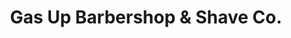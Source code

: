 ---
title: "Gas Up Barbershop & Shave Co."
url: /somers-point/gas-up-barbershop-and-shave-co/
shop: hairdresser
---